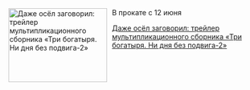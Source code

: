 <!--2025-05-21 09:30:40-->
<div class="yb">
  <div class="rss kino_kino"><a href="https://www.kino-teatr.ru/kino/news/y2025/5-21/37774/" title="Даже осёл заговорил: трейлер мультипликационного сборника «Три богатыря. Ни дня без подвига-2»"><img src="https://www.kino-teatr.ru/news/4/7/37774/poster.jpg" width="196" height="147" align="left" hspace="5" style="margin: 0px 10px 0px 5px" alt="Даже осёл заговорил: трейлер мультипликационного сборника «Три богатыря. Ни дня без подвига-2»"/></a>В прокате с 12 июня <p class="titl"><a href="https://www.kino-teatr.ru/kino/news/y2025/5-21/37774/">Даже осёл заговорил: трейлер мультипликационного сборника «Три богатыря. Ни дня без подвига-2»</a></p></div>
</div>
